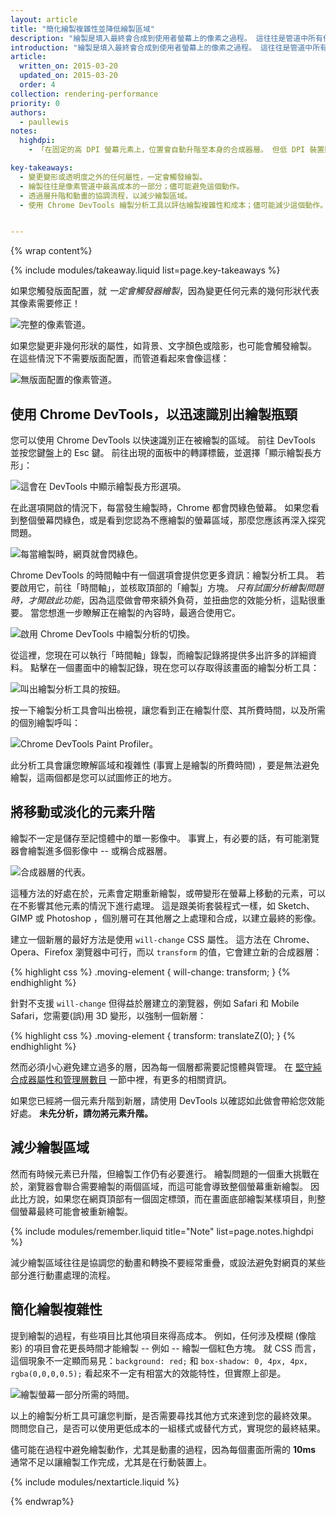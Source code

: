 ```yaml
---
layout: article
title: "簡化繪製複雜性並降低繪製區域"
description: "繪製是填入最終會合成到使用者螢幕上的像素之過程。 這往往是管道中所有任務耗時最長的一項，也是該儘可能避免的一項。"
introduction: "繪製是填入最終會合成到使用者螢幕上的像素之過程。 這往往是管道中所有任務耗時最長的一項，也是該儘可能避免的一項。"
article:
  written_on: 2015-03-20
  updated_on: 2015-03-20
  order: 4
collection: rendering-performance
priority: 0
authors:
  - paullewis
notes:
  highdpi:
    - 「在固定的高 DPI 螢幕元素上，位置會自動升階至本身的合成器層。 但低 DPI 裝置則非如此，因為升階會將文字轉譯從次像素變更為灰階，而且層升階必須以手動完成。」

key-takeaways:
  - 變更變形或透明度之外的任何屬性，一定會觸發繪製。
  - 繪製往往是像素管道中最高成本的一部分；儘可能避免這個動作。
  - 透過層升階和動畫的協調流程，以減少繪製區域。
  - 使用 Chrome DevTools 繪製分析工具以評估繪製複雜性和成本；儘可能減少這個動作。


---
```

{% wrap content%}

{% include modules/takeaway.liquid list=page.key-takeaways %}

如果您觸發版面配置，就 _一定會觸發器繪製_，因為變更任何元素的幾何形狀代表其像素需要修正！

<img src="images/simplify-paint-complexity-and-reduce-paint-areas/frame.jpg" class="g--centered" alt="完整的像素管道。">

如果您變更非幾何形狀的屬性，如背景、文字顏色或陰影，也可能會觸發繪製。 在這些情況下不需要版面配置，而管道看起來會像這樣：

<img src="images/simplify-paint-complexity-and-reduce-paint-areas/frame-no-layout.jpg" class="g--centered" alt="無版面配置的像素管道。">

## 使用 Chrome DevTools，以迅速識別出繪製瓶頸

您可以使用 Chrome DevTools 以快速識別正在被繪製的區域。 前往 DevTools 並按您鍵盤上的 Esc 鍵。 前往出現的面板中的轉譯標籤，並選擇「顯示繪製長方形」：

<img src="images/simplify-paint-complexity-and-reduce-paint-areas/show-paint-rectangles.jpg" class="g--centered" alt="這會在 DevTools 中顯示繪製長方形選項。">

在此選項開啟的情況下，每當發生繪製時，Chrome 都會閃綠色螢幕。 如果您看到整個螢幕閃綠色，或是看到您認為不應繪製的螢幕區域，那麼您應該再深入探究問題。

<img src="images/simplify-paint-complexity-and-reduce-paint-areas/show-paint-rectangles-green.jpg" class="g--centered" alt="每當繪製時，網頁就會閃綠色。">

Chrome DevTools 的時間軸中有一個選項會提供您更多資訊：繪製分析工具。 若要啟用它，前往「時間軸」，並核取頂部的「繪製」方塊。 _只有試圖分析繪製問題時，才開啟此功能_，因為這麼做會帶來額外負荷，並扭曲您的效能分析，這點很重要。 當您想進一步瞭解正在繪製的內容時，最適合使用它。

<img src="images/simplify-paint-complexity-and-reduce-paint-areas/paint-profiler-toggle.jpg" class="g--centered" alt="啟用 Chrome DevTools 中繪製分析的切換。">

從這裡，您現在可以執行「時間軸」錄製，而繪製記錄將提供多出許多的詳細資料。 點擊在一個畫面中的繪製記錄，現在您可以存取得該畫面的繪製分析工具：

<img src="images/simplify-paint-complexity-and-reduce-paint-areas/paint-profiler-button.jpg" class="g--centered" alt="叫出繪製分析工具的按鈕。">

按一下繪製分析工具會叫出檢視，讓您看到正在繪製什麼、其所費時間，以及所需的個別繪製呼叫：

<img src="images/simplify-paint-complexity-and-reduce-paint-areas/paint-profiler.jpg" class="g--centered" alt="Chrome DevTools Paint Profiler。">

此分析工具會讓您瞭解區域和複雜性 (事實上是繪製的所費時間) ，要是無法避免繪製，這兩個都是您可以試圖修正的地方。

## 將移動或淡化的元素升階

繪製不一定是儲存至記憶體中的單一影像中。 事實上，有必要的話，有可能瀏覽器會繪製進多個影像中 -- 或稱合成器層。

<img src="images/simplify-paint-complexity-and-reduce-paint-areas/layers.jpg" class="g--centered" alt="合成器層的代表。">

這種方法的好處在於，元素會定期重新繪製，或帶變形在螢幕上移動的元素，可以在不影響其他元素的情況下進行處理。 這是跟美術套裝程式一樣，如 Sketch、GIMP 或 Photoshop ，個別層可在其他層之上處理和合成，以建立最終的影像。

建立一個新層的最好方法是使用 `will-change` CSS 屬性。 這方法在 Chrome、Opera、Firefox 瀏覽器中可行，而以 `transform` 的值，它會建立新的合成器層：

{% highlight css %}
.moving-element {
  will-change: transform;
}
{% endhighlight %}

針對不支援 `will-change` 但得益於層建立的瀏覽器，例如 Safari 和 Mobile Safari，您需要(誤)用 3D 變形，以強制一個新層：

{% highlight css %}
.moving-element {
  transform: translateZ(0);
}
{% endhighlight %}

然而必須小心避免建立過多的層，因為每一個層都需要記憶體與管理。 在 [堅守純合成器屬性和管理層數目](stick-to-compositor-only-properties-and-manage-layer-count) 一節中裡，有更多的相關資訊。

如果您已經將一個元素升階到新層，請使用 DevTools 以確認如此做會帶給您效能好處。 **未先分析，請勿將元素升階。**

## 減少繪製區域

然而有時候元素已升階，但繪製工作仍有必要進行。 繪製問題的一個重大挑戰在於，瀏覽器會聯合需要繪製的兩個區域，而這可能會導致整個螢幕重新繪製。 因此比方說，如果您在網頁頂部有一個固定標頭，而在畫面底部繪製某樣項目，則整個螢幕最終可能會被重新繪製。

{% include modules/remember.liquid title="Note" list=page.notes.highdpi %}

減少繪製區域往往是協調您的動畫和轉換不要經常重疊，或設法避免對網頁的某些部分進行動畫處理的流程。

## 簡化繪製複雜性 
 提到繪製的過程，有些項目比其他項目來得高成本。 例如，任何涉及模糊 (像陰影) 的項目會花更長時間才能繪製 -- 例如 -- 繪製一個紅色方塊。 就 CSS 而言，這個現象不一定顯而易見：`background: red;` 和 `box-shadow: 0, 4px, 4px, rgba(0,0,0,0.5);` 看起來不一定有相當大的效能特性，但實際上卻是。

<img src="images/simplify-paint-complexity-and-reduce-paint-areas/profiler-chart.jpg" class="g--centered" alt="繪製螢幕一部分所需的時間。">

以上的繪製分析工具可讓您判斷，是否需要尋找其他方式來達到您的最終效果。 問問您自己，是否可以使用更低成本的一組樣式或替代方式，實現您的最終結果。

儘可能在過程中避免繪製動作，尤其是動畫的過程，因為每個畫面所需的 **10ms** 通常不足以讓繪製工作完成，尤其是在行動裝置上。

{% include modules/nextarticle.liquid %}

{% endwrap%}
